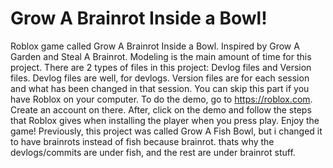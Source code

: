 # Grow A Brainrot Inside a Bowl!
Roblox game called Grow A Brainrot Inside a Bowl. Inspired by Grow A Garden and Steal A Brainrot.
Modeling is the main amount of time for this project.
There are 2 types of files in this project: Devlog files and Version files. Devlog files are well, for devlogs. Version files are for each session and what has been changed in that session.
You can skip this part if you have Roblox on your computer. To do the demo, go to https://roblox.com. Create an account on there. After, click on the demo and follow the steps that Roblox gives when installing the player when you press play. Enjoy the game!
Previously, this project was called Grow A Fish Bowl, but i changed it to have brainrots instead of fish because brainrot. thats why the devlogs/commits are under fish, and the rest are under brainrot stuff.
